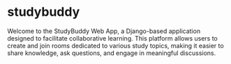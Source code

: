 # studybuddy
Welcome to the StudyBuddy Web App, a Django-based application designed to facilitate collaborative learning. This platform allows users to create and join rooms dedicated to various study topics, making it easier to share knowledge, ask questions, and engage in meaningful discussions.
